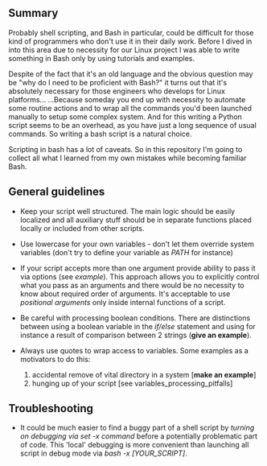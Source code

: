## Summary

Probably shell scripting, and Bash in particular, could be difficult for those kind of programmers who don't use it in their daily work.
Before I dived in into this area due to necessity for our Linux project I was able to write something in Bash only by using tutorials and examples.

Despite of the fact that it's an old language and the obvious question may be "why do I need to be proficient with Bash?" it turns out that it's absolutely necessary for those engineers who develops for Linux platforms...
...Because someday you end up with necessity to automate some routine actions and to wrap all the commands you'd been launched manually to setup some complex system. And for this writing a Python script seems to be an overhead, as you have just a long sequence of usual commands. So writing a bash script is a natural choice.

Scripting in bash has a lot of caveats. 
So in this repository I'm going to collect all what I learned from my own mistakes while becoming familiar Bash.


## General guidelines

* Keep your script well structured. The main logic should be easily localized and all auxiliary stuff should be in separate functions placed locally or included from other scripts.

* Use lowercase for your own variables - don't let them override system variables (don't try to define your variable as *PATH* for instance)

* If your script accepts more than one argument provide ability to pass it via options (see *example*). This approach allows you to explicitly control what you pass as an arguments and there would be no necessity to know about required order of arguments. It's acceptable to use *positional arguments* only inside internal functions of a script.

* Be careful with processing boolean conditions. There are distinctions between using a boolean variable in the *if/else* statement and using for instance a result of comparison between 2 strings (**give an example**).

* Always use quotes to wrap access to variables. Some examples as a motivators to do this:
    1. accidental remove of vital directory in a system [**make an example**]
    2. hunging up of your script [see variables_processing_pitfalls]


## Troubleshooting

* It could be much easier to find a buggy part of a shell script by *turning on debugging via set -x command* before a potentially problematic part of code. This 'local' debugging is more convenient than launching all script in debug mode via *bash -x [YOUR_SCRIPT]*.
